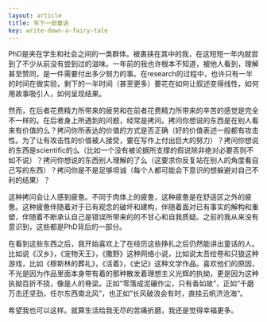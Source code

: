 ```yaml
---
layout: article
title: 写下一部童话
key: write-down-a-fairy-tale
---
```


PhD是夹在学生和社会之间的一类群体。被裹挟在其中的我，在这短短一年内就尝到了不少从前没有尝到过的滋味。一年前的我也许根本不知道，被他人看到，理解甚至赞同，是一件需要付出多少努力的事。在research的过程中，也许只有一半的时间在做实验，剩下的一半时间（甚至更多）要花在如何让叙述变得线性，如何用故事吸引人，如何呈现结果。

然而，在后者花费精力所带来的疲劳和在前者花费精力所带来的辛苦的感觉是完全不一样的。在后者身上所遇到的问题，经常是拷问。拷问你想说的东西是在别人看来有价值的么？拷问你所表达的价值的方式是否正确（好的价值表述一般都有攻击性。为了让有攻击性的价值被人接受，要在写作上付出巨大的努力）？拷问你想说的东西是scientific的么（比如一个没有被论据所支撑的假说除非绝对必要否则不如不说）？拷问你想说的东西别人理解的了么（这要求你反复站在别人的角度看自己写的东西）？拷问你是不是足够坦诚（每个人都可能会下意识的想躲避对自己不利的结果）？

这种拷问会让人感到疲惫。不同于肉体上的疲惫，这种疲惫是在舒适区之外的疲惫。这种疲惫伴随着对于已有观念的破坏和建构，伴随着面对已有事实的解构和重塑，伴随着不断承认自己是错误所带来的的不甘心和自我质疑。之前的我从来没有意识到，这些都是PhD背后的一部分。

在看到这些东西之后，我开始喜欢上了在经历这些挣扎之后仍然能讲出童话的人。比如说《汉乡》，《宠物天王》，《撒野》这种网络小说，比如说太吾绘卷和只狼这种游戏，比如《穆斯林的葬礼》，《活着》，《史记》这种文学作品。喜欢他们的原因，不光是因为作品里面本身带有着的那种散发着理想主义光辉的执拗，更是因为这种执拗百折不挠，像是人的脊梁。正如“零落成泥碾作尘，只有香如故”，正如“千磨万击还坚劲，任尔东西南北风”，也正如”长风破浪会有时，直挂云帆济沧海“。

希望我也可以这样。就算生活给我无尽的苦痛折磨，我还是觉得幸福更多。